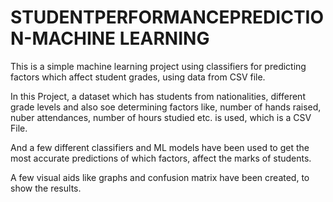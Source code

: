 # STUDENTPERFORMANCEPREDICTION-MACHINE LEARNING
This is a simple machine learning project using classifiers for predicting factors which affect student grades, using data from CSV file.


In this Project, a dataset which has students from nationalities, different grade levels and also soe determining factors like, number of hands raised, nuber attendances, number of hours studied etc. is used, which is a CSV File.


And a few different classifiers and ML models have been used to get the most accurate predictions of which factors, affect the marks of students.

A few visual aids like graphs and confusion matrix have been created, to show the results.